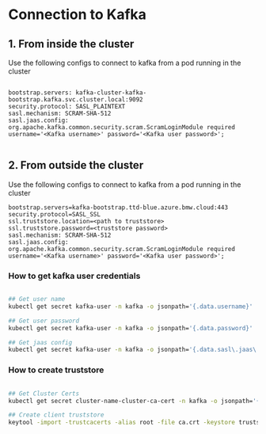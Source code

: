 # Connection to Kafka

## 1. From inside the cluster

Use the following configs to connect to kafka from a pod running in the cluster

```properties

bootstrap.servers: kafka-cluster-kafka-bootstrap.kafka.svc.cluster.local:9092
security.protocol: SASL_PLAINTEXT
sasl.mechanism: SCRAM-SHA-512
sasl.jaas.config: org.apache.kafka.common.security.scram.ScramLoginModule required username='<Kafka username>' password='<Kafka user password>';


```


## 2. From outside the cluster

Use the following configs to connect to kafka from a pod running in the cluster

```properties
bootstrap.servers=kafka-bootstrap.ttd-blue.azure.bmw.cloud:443
security.protocol=SASL_SSL
ssl.truststore.location=<path to truststore>
ssl.truststore.password=<truststore password>
sasl.mechanism: SCRAM-SHA-512
sasl.jaas.config: org.apache.kafka.common.security.scram.ScramLoginModule required username='<Kafka username>' password='<Kafka user password>';

```

### How to get kafka user credentials

```bash

## Get user name
kubectl get secret kafka-user -n kafka -o jsonpath='{.data.username}' | base64 -d > kafka-user.username

## Get user password
kubectl get secret kafka-user -n kafka -o jsonpath='{.data.password}' | base64 -d > kafka-user.password

## Get jaas config
kubectl get secret kafka-user -n kafka -o jsonpath='{.data.sasl\.jaas\.config}' | base64 -d > kafka-user.config

```

### How to create truststore

```bash

## Get Cluster Certs
kubectl get secret cluster-name-cluster-ca-cert -n kafka -o jsonpath='{.data.ca\.crt}' | base64 -d > ca.crt

## Create client truststore
keytool -import -trustcacerts -alias root -file ca.crt -keystore truststore.jks -storepass changeit -noprompt
```
